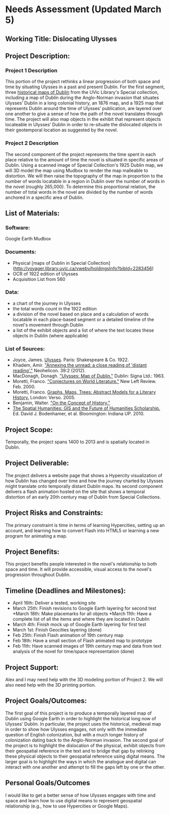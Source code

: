 # Needs Assessment (Updated March 5)
## Working Title: Dislocating Ulysses
## Project Description: 

### Project 1 Description
This portion of the project rethinks a linear progression of both space and time by situating Ulysses in a past and present Dublin. For the first segment, three [historical maps of Dublin](http://voyager.library.uvic.ca/vwebv/holdingsInfo?bibId=2283456) from the UVic Library's Special collection, including a map of Dublin during the Anglo-Norman invasion that situates Ulysses’ Dublin in a long colonial history, an 1876 map, and a 1925 map that represents Dublin around the time of Ulysses’ publication, are layered over one another to give a sense of how the path of the novel translates through time. The project will also map objects in the exhibit that represent objects locateable in Ulysses’ Dublin in order to re-situate the dislocated objects in their geotemporal location as suggested by the novel. 

### Project 2 Description
The second component of the project represents the time spent in each place relative to the amount of time the novel is situated in specific areas of Dublin. Using a scanned image of Special Collection's 1925 Dublin map, we will 3D model the map using Mudbox to render the map malleable to distortion. We will then raise the topography of the map in proportion to the number of words locatable in a region in Dublin over the number of words in the novel (roughly 265,000).  To determine this proportional relation, the number of total words in the novel are divided by the number of words anchored in a specific area of Dublin.  

## List of Materials: 

### Software: 
Google Earth
Mudbox 

### Documents: 
* Physical [maps of Dublin in Special Collection] (http://voyager.library.uvic.ca/vwebv/holdingsInfo?bibId=2283456) 
* OCR of 1922 edition of Ulysses
* Acquisition List from 560

### Data: 
* a chart of the journey in Ulysses
* the total words count in the 1922 edition
* a division of the novel based on place and a calculation of words locatable in each place-based segment or a detailed timeline of the novel's movement through Dublin
* a list of the exhibit objects and a list of where the text locates these objects in Dublin (where applicable)

### List of Sources:
* Joyce, James. [Ulysses](http://web.uvic.ca/~mvp1922/portfolio/texts/). Paris: Shakespeare & Co. 1922.  
* Khadem, Amir. ["Annexing the unread: a close reading of 'distant reading'."](http://link.springer.com.ezproxy.library.uvic.ca/article/10.1007/s11059-012-0152-y/fulltext.html) Neohelicon. 39:2 (2012). 
* MacDonagh, Donagh. ["Ulysses: Map of Dublin."](http://voyager.library.uvic.ca/vwebv/holdingsInfo?bibId=2619075) Dublin: Signa Ltd.: 1963. 
* Moretti, Franco. ["Conjectures on World Literature."](http://newleftreview.org/II/1/franco-moretti-conjectures-on-world-literature) New Left Review. Feb. 2000.
* Moretti, Franco. [Graphs, Maps, Trees: Abstract Models for a Literary History.](http://voyager.library.uvic.ca/vwebv/holdingsInfo?bibId=1386108) London: Verso. 2005.  
* Benjamin, Walter. ["On the Concept of History."](http://www.marxists.org/reference/archive/benjamin/1940/history.htm) 
* [The Spatial Humanities: GIS and the Future of Humanities Scholarship.](http://voyager.library.uvic.ca/vwebv/holdingsInfo?bibId=2181054) Ed. David J. Bodenhamer, et al. Bloomington: Indiana UP. 2010.

## Project Scope: 
Temporally, the project spans 1400 to 2013 and is spatially located in Dublin.
 
## Project Deliverable: 
The project delivers a website page that shows a Hypercity visualization of how Dublin has changed over time and how the journey charted by Ulysses might translate onto temporally distant Dublin maps. Its second component delivers a flash animation hosted on the site that shows a temporal distortion of an early 20th century map of Dublin from Special Collections. 
  
## Project Risks and Constraints: 
The primary constraint is time in terms of learning Hypercities, setting up an account, and learning how to convert Flash into HTML5 or learning a new program for animating a map.
 
## Project Benefits: 
This project benefits people interested in the novel's relationship to both space and time. It will provide accessible, visual access to the novel's progression throughout Dublin.  

## Timeline (Deadlines and Milestones): 
* April 16th: Deliver a tested, working site
* March 25th: Finish revisions to Google Earth layering for second test
*March 18th: Make placemarks for all objects 
*March 11th: Have a complete list of all the items and where they are located in Dublin
* March 4th: Finish mock up of Google Earth layering for first test
* March 1st: Finish Geocities layering (done)
* Feb 25th: Finish Flash animation of 19th century map
* Feb 18th: Have a small section of Flash animated map to prototype
* Feb 11th: Have scanned images of 19th century map and data from text analysis of the novel for time/space representation (done)

 
## Project Support: 
Alex and I may need help with the 3D modeling portion of Project 2. We will also need help with the 3D printing portion. 

## Project Goals/Outcomes: 
The first goal of this project is to produce a temporally layered map of Dublin using Google Earth in order to highlight the historical long now of Ulysses’ Dublin. In particular, the project uses the historical, medieval map in order to show how Ulysses engages, not only with the immediate question of English colonization, but with a much longer history of colonization dating back to the Anglo-Norman invasion. The second goal of the project is to highlight the dislocation of the physical, exhibit objects from their geospatial reference in the text and to bridge that gap by relinking these physical objects to their geospatial reference using digital means. The larger goal is to highlight the ways in which the analogue and digital can interact with one another and attempt to fill the gaps left by one or the other. 

## Personal Goals/Outcomes
I would like to get a better sense of how Ulysses engages with time and space and learn how to use digital means to represent geospatial relationship (e.g., how to use Hypercities or Google Maps). 
